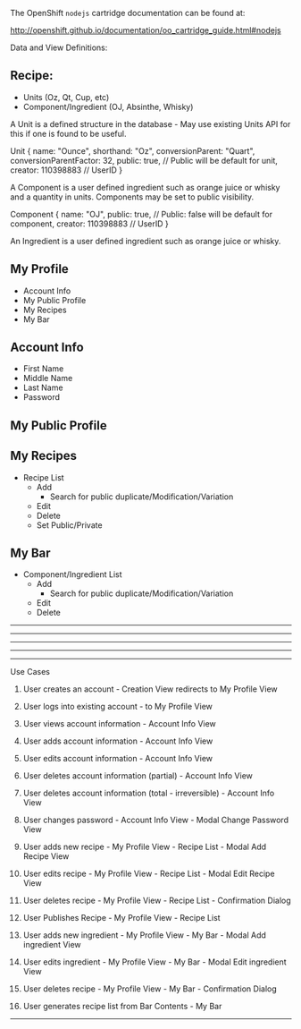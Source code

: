 The OpenShift `nodejs` cartridge documentation can be found at:

http://openshift.github.io/documentation/oo_cartridge_guide.html#nodejs

Data and View Definitions:

Recipe:
-------------------
- Units (Oz, Qt, Cup, etc)
- Component/Ingredient (OJ, Absinthe, Whisky)

A Unit is a defined structure in the database - May use existing Units API for this if one is found to be useful.

Unit {
	name: "Ounce",
	shorthand: "Oz",
	conversionParent: "Quart",
	conversionParentFactor: 32,
	public: true, // Public will be default for unit,
	creator: 110398883 // UserID
}


A Component is a user defined ingredient such as orange juice or whisky and a quantity in units. Components may be set to public visibility.

Component {
	name: "OJ",
	public: true, // Public: false will be default for component,
	creator: 110398883 // UserID
}

An Ingredient is a user defined ingredient such as orange juice or whisky.

My Profile
-------------------
- Account Info
- My Public Profile
- My Recipes
- My Bar

Account Info
-------------------
- First Name
- Middle Name
- Last Name
- Password

My Public Profile
-------------------

My Recipes
-------------------
- Recipe List
	- Add
		- Search for public duplicate/Modification/Variation
	- Edit
	- Delete
	- Set Public/Private

My Bar
-------------------
- Component/Ingredient List
	- Add
		- Search for public duplicate/Modification/Variation
	- Edit
	- Delete

-------------------
-------------------
-------------------
-------------------
-------------------

Use Cases

1. User creates an account - Creation View redirects to My Profile View
2. User logs into existing account - to My Profile View

3. User views account information - Account Info View
4. User adds account information - Account Info View
5. User edits account information - Account Info View
6. User deletes account information (partial) - Account Info View
7. User deletes account information (total - irreversible) - Account Info View
8. User changes password - Account Info View - Modal Change Password View

9. User adds new recipe - My Profile View - Recipe List - Modal Add Recipe View
10. User edits recipe - My Profile View - Recipe List  - Modal Edit Recipe View
11. User deletes recipe - My Profile View - Recipe List  - Confirmation Dialog
12. User Publishes Recipe - My Profile View - Recipe List

13. User adds new ingredient - My Profile View - My Bar - Modal Add ingredient View
14. User edits ingredient - My Profile View - My Bar - Modal Edit ingredient View
15. User deletes recipe - My Profile View - My Bar - Confirmation Dialog

16. User generates recipe list from Bar Contents - My Bar


-------------------
